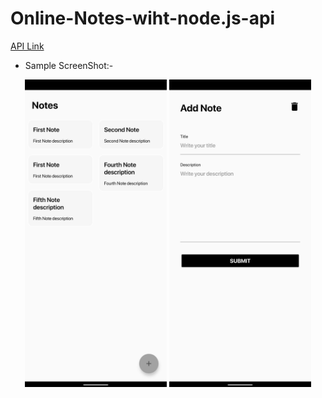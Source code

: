 # Online-Notes-wiht-node.js-api

<a href="https://github.com/manjeetdeswal/Notes-Api">API Link</a>
- Sample ScreenShot:-

<div align="center">
<img src="https://github.com/manjeetdeswal/Online-Notes-wiht-node.js-api/blob/master/Screenshot_20220830-195429_Online%20Notes%20Saver.png" width=45% height=30%/>
<img src="https://github.com/manjeetdeswal/Online-Notes-wiht-node.js-api/blob/master/Screenshot_20220830-195437_Online%20Notes%20Saver.png" width=45% height=30%/>

</div>
